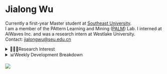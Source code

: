 #  Jialong Wu

Currently a first-year Master student at [Southeast University](https://www.seu.edu.cn/english/).<br>
I am a member of the PAttern Learning and Mining ([PALM](http://palm.seu.edu.cn/home.html)) Lab. I interned at AIWaves Inc. and was a research intern at Westlake University.<br>
Contact: jialongwu@seu.edu.cn
<details><summary>👨🏻‍💻Research Interest</summary>
My current research interests primarily encompass three aspects:

- Exploring the **synergies** between large-scale and small-scale models.
- Investigating the <strong>personalization and interactive</strong> abilities of LLMs.
- Utilizing  <strong>causal inference</strong>  to mitigate bias in conventional NLP tasks.

Recent works:
[Constituency Parsing using LLMs](https://arxiv.org/pdf/2310.19462.pdf), [Agents](https://arxiv.org/pdf/2309.07870.pdf)
</details>

<details><summary>📊Weekly Development Breakdown</summary>

<!--START_SECTION:waka-->

```txt
From: 26 November 2023 - To: 03 December 2023

Total Time: 17 hrs 8 mins

Python       9 hrs 14 mins   █████████████▒░░░░░░░░░░░   53.92 %
Bash         2 hrs 53 mins   ████▒░░░░░░░░░░░░░░░░░░░░   16.91 %
TeX          1 hr 18 mins    ██░░░░░░░░░░░░░░░░░░░░░░░   07.61 %
Other        1 hr 11 mins    █▓░░░░░░░░░░░░░░░░░░░░░░░   06.98 %
JSON         58 mins         █▒░░░░░░░░░░░░░░░░░░░░░░░   05.66 %
```

<!--END_SECTION:waka-->

[![wakatime](https://wakatime.com/badge/user/c6720b29-9431-4a60-bc9d-e1fb2b6bd65f.svg)](https://wakatime.com/@c6720b29-9431-4a60-bc9d-e1fb2b6bd65f)
</details>

![](https://komarev.com/ghpvc/?username=callanwu)
